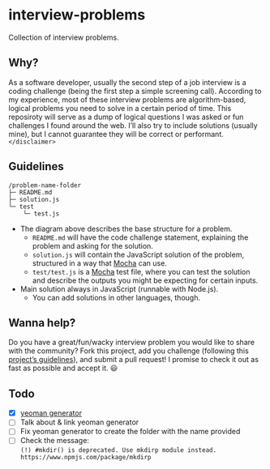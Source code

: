 # interview-problems
Collection of interview problems.

## Why?
As a software developer, usually the second step of a job interview is a coding
challenge (being the first step a simple screening call). According to my
experience, most of these interview problems are algorithm-based, logical
problems you need to solve in a certain period of time. This reposiroty will
serve as a dump of logical questions I was asked or fun challenges I found
around the web. I’ll also try to include solutions (usually mine), but I cannot
guarantee they will be correct or performant. `</disclaimer>`

## Guidelines
```
/problem-name-folder
├─ README.md
├─ solution.js
└─ test
    └─ test.js
```
- The diagram above describes the base structure for a problem.
  + `README.md` will have the code challenge statement, explaining the problem
    and asking for the solution.
  + `solution.js` will contain the JavaScript solution of the problem,
    structured in a way that [Mocha](http://mochajs.org) can use.
  + `test/test.js` is a [Mocha](http://mochajs.org) test file, where you can
    test the solution and describe the outputs you might be expecting for
    certain inputs.
- Main solution always in JavaScript (runnable with Node.js).
  + You can add solutions in other languages, though.

## Wanna help?
Do you have a great/fun/wacky interview problem you would like to share with
the community? Fork this project, add you challenge (following this
[project’s guidelines](#Guidelines)), and submit a pull request! I promise to
check it out as fast as possible and accept it. :smiley:

## Todo
- [x] [yeoman generator](https://github.com/gnclmorais/generator-interview-problems)
- [ ] Talk about & link yeoman generator
- [ ] Fix yeoman generator to create the folder with the name provided
- [ ] Check the message:  
      `(!) #mkdir() is deprecated. Use mkdirp module instead. https://www.npmjs.com/package/mkdirp`
